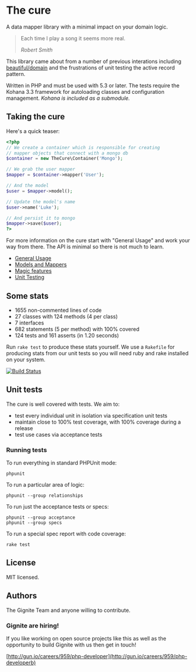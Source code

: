# The cure

A data mapper library with a minimal impact on your domain logic.

> Each time I play a song it seems more real.
>
> *Robert Smith*

This library came about from a number of previous interations
including [beautiful/domain](https://github.com/beautiful/domain)
and the frustrations of unit testing the active record pattern.

Written in PHP and must be used with 5.3 or later. The tests
require the Kohana 3.3 framework for autoloading classes and
configuration management. *Kohana is included as a submodule.*

## Taking the cure

Here's a quick teaser:

``` php
<?php
// We create a container which is responsible for creating
// mapper objects that connect with a mongo db
$container = new TheCure\Container('Mongo');

// We grab the user mapper
$mapper = $container->mapper('User');

// And the model
$user = $mapper->model();

// Update the model's name
$user->name('Luke');

// And persist it to mongo
$mapper->save($user);
?>
```

For more information on the cure start with "General Usage"
and work your way from there. The API is minimal so there is
not much to learn.

 - [General Usage](https://github.com/Gignite/the-cure/wiki/general-usage)
 - [Models and Mappers](https://github.com/Gignite/the-cure/wiki/models-and-mappers)
 - [Magic features](https://github.com/Gignite/the-cure/wiki/magic)
 - [Unit Testing](https://github.com/Gignite/the-cure/wiki/unit-testing)

## Some stats

 - 1655 non-commented lines of code
 - 27 classes with 124 methods (4 per class)
 - 7 interfaces
 - 682 statements (5 per method) with 100% covered
 - 124 tests and 161 asserts (in 1.20 seconds)

Run `rake test` to produce these stats yourself. We use a
`Rakefile` for producing stats from our unit tests so you will
need ruby and rake installed on your system.

[![Build Status](https://secure.travis-ci.org/Gignite/the-cure.png?branch=develop)](http://travis-ci.org/Gignite/the-cure)

## Unit tests

The cure is well covered with tests. We aim to:

 - test every individual unit in isolation via specification
   unit tests
 - maintain close to 100% test coverage, with 100% coverage
   during a release
 - test use cases via acceptance tests

### Running tests

To run everything in standard PHPUnit mode:

	phpunit

To run a particular area of logic:

	phpunit --group relationships

To run just the acceptance tests or specs:

	phpunit --group acceptance
	phpunit --group specs

To run a special spec report with code coverage:

	rake test

## License

MIT licensed.

## Authors

The Gignite Team and anyone willing to contribute.

### Gignite are hiring!

If you like working on open source projects like this as well
as the opportunity to build Gignite with us then get in touch!

[http://gun.io/careers/959/php-developer](http://gun.io/careers/959/php-developerb)